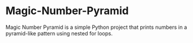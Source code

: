 # Magic-Number-Pyramid
Magic Number Pyramid is a simple Python project that prints numbers in a pyramid-like pattern using nested for loops.
